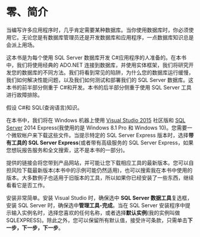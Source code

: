 # 零、简介

当编写许多应用程序时，几乎肯定需要某种数据库。当你使用数据库时，你必须使用它。无论您是有数据库管理员还是开发数据库和应用程序，一点数据库知识总是会派上用场。

这本书是为每个使用 SQL Server 数据库开发 C#应用程序的人准备的。在本书中，我们将使用经典的 ADO.NET 连接到数据库，并使用实体框架，我们将研究开发您的数据库的不同方法。我们将看到常见的陷阱，为什么您的数据库运行缓慢，我们如何解决性能问题，以及我们如何测试和部署我们的 SQL Server 数据库。这本书的前半部分侧重于 C#和开发。本书的后半部分侧重于使用 SQL Server 工具进行故障排除。

假设 C#和 SQL(查询语言)知识。

在本书中，我们将在 Windows 机器上使用 [Visual Studio 2015](https://www.visualstudio.com/downloads/) 社区版和 [SQL Server](https://www.microsoft.com/en-us/sql-server/sql-server-2016) 2014 Express(我使用的是 Windows 8.1 Pro 和 Windows 10)。您需要一个微软帐户来下载这些文件。当提示特定的 SQL Server Express 版本时，选择**带有工具的 SQL Server Express**(或者带有高级服务的 SQL Server Express，如果您想玩报告服务和全文搜索，这不是本书的一部分)。

提供的链接会将您带到产品网站，并可能让您下载相应工具的最新版本。您可以自担风险下载最新版本(本书中的示例可能仍然适用)，也可以搜索我在本书中使用的版本。大多数例子也适用于旧版本的工具，所以如果你已经安装了一些东西，继续看看它是否工作。

安装非常简单。安装 Visual Studio 时，确保选中 **SQL Server 数据工具**复选框，安装 SQL Server 时，确保选中**管理工具-完成**。当在 SQL Server 安装程序中提示输入实例名时，选择您喜欢的任何名称，或者选择**默认实例**(我的实例叫做 SQLEXPRESS)。除此之外，您可以保留所有默认值，接受许可条款，只需单击**下一步，下一步，下一步**。